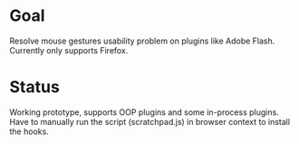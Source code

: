 Goal
=============================
Resolve mouse gestures usability problem on plugins like Adobe Flash.
Currently only supports Firefox.

Status
=============================
Working prototype, supports OOP plugins and some in-process plugins.
Have to manually run the script (scratchpad.js) in browser context to install the hooks.
